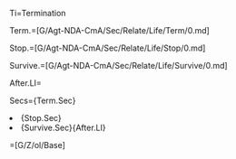 Ti=Termination

Term.=[G/Agt-NDA-CmA/Sec/Relate/Life/Term/0.md]

Stop.=[G/Agt-NDA-CmA/Sec/Relate/Life/Stop/0.md]

Survive.=[G/Agt-NDA-CmA/Sec/Relate/Life/Survive/0.md]

After.LI=</i> 

Secs={Term.Sec}<li>{Stop.Sec}<li>{Survive.Sec}{After.LI}

=[G/Z/ol/Base]